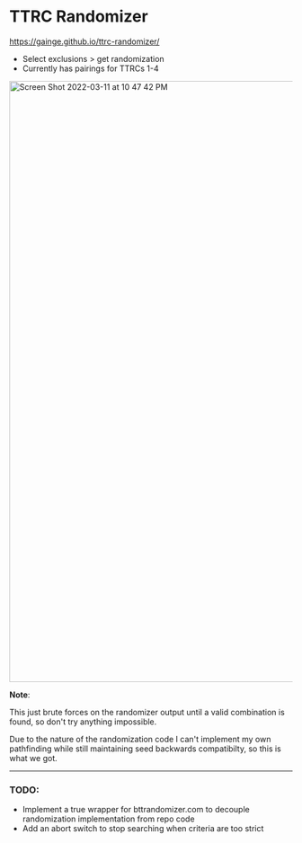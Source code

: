 # TTRC Randomizer
https://gainge.github.io/ttrc-randomizer/

* Select exclusions > get randomization
* Currently has pairings for TTRCs 1-4
<img width="1070" alt="Screen Shot 2022-03-11 at 10 47 42 PM" src="https://user-images.githubusercontent.com/28658489/158005728-66d671d9-930f-4e53-a471-86ff59cb69f8.png">

**Note**:

This just brute forces on the randomizer output until a valid combination is found, so don't try anything impossible.

Due to the nature of the randomization code I can't implement my own pathfinding while still maintaining seed backwards compatibilty, so this is what we got.

---
### TODO:
- Implement a true wrapper for bttrandomizer.com to decouple randomization implementation from repo code
- Add an abort switch to stop searching when criteria are too strict

